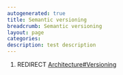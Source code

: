 ```yaml
---
autogenerated: true
title: Semantic versioning
breadcrumb: Semantic versioning
layout: page
categories: 
description: test description
---
```


1.  REDIRECT [Architecture\#Versioning](Architecture#Versioning )
